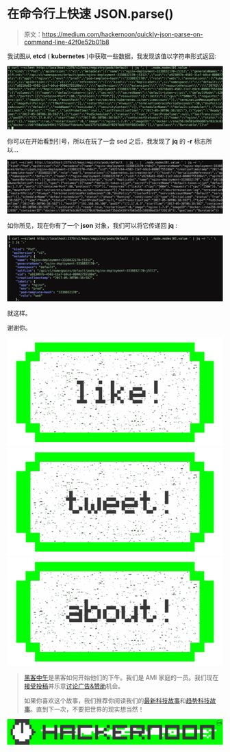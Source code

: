 # 在命令行上快速 JSON.parse()

> 原文：<https://medium.com/hackernoon/quickly-json-parse-on-command-line-42f0e52b01b8>

我试图从 **etcd** ( **kubernetes** )中获取一些数据，我发现该值以字符串形式返回:

![](img/3a3f749f286224437c56e44558a6f6d3.png)

你可以在开始看到引号，所以在玩了一会 sed 之后，我发现了 **jq** 的 **-r** 标志所以…

![](img/027f534f9a991d835a3f6a8084f43eb2.png)

如你所见，现在你有了一个 **json** 对象，我们可以将它传递回 **jq** :

![](img/012366b797d1a3a8d27641ae61396419.png)

就这样。

谢谢你。

[![](img/50ef4044ecd4e250b5d50f368b775d38.png)](http://bit.ly/HackernoonFB)[![](img/979d9a46439d5aebbdcdca574e21dc81.png)](https://goo.gl/k7XYbx)[![](img/2930ba6bd2c12218fdbbf7e02c8746ff.png)](https://goo.gl/4ofytp)

> [黑客中午](http://bit.ly/Hackernoon)是黑客如何开始他们的下午。我们是 AMI 家庭的一员。我们现在[接受投稿](http://bit.ly/hackernoonsubmission)并乐意[讨论广告&赞助](mailto:partners@amipublications.com)机会。
> 
> 如果你喜欢这个故事，我们推荐你阅读我们的[最新科技故事](http://bit.ly/hackernoonlatestt)和[趋势科技故事](https://hackernoon.com/trending)。直到下一次，不要把世界的现实想当然！

![](img/be0ca55ba73a573dce11effb2ee80d56.png)